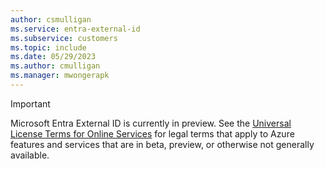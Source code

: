 ```yaml
---
author: csmulligan
ms.service: entra-external-id
ms.subservice: customers
ms.topic: include
ms.date: 05/29/2023
ms.author: cmulligan
ms.manager: mwongerapk
---
```

> [!IMPORTANT]
> Microsoft Entra External ID is currently in preview. See the [Universal License Terms for Online Services](https://www.microsoft.com/licensing/terms/product/ForOnlineServices/all) for legal terms that apply to Azure features and services that are in beta, preview, or otherwise not generally available. 